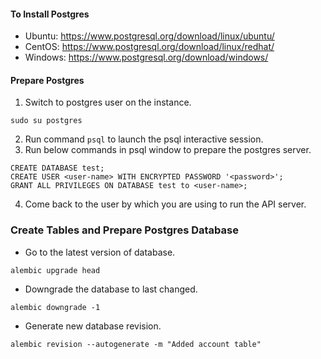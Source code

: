 
#### To Install Postgres
- Ubuntu: https://www.postgresql.org/download/linux/ubuntu/
- CentOS: https://www.postgresql.org/download/linux/redhat/
- Windows: https://www.postgresql.org/download/windows/

#### Prepare Postgres

1. Switch to postgres user on the instance.
```
sudo su postgres
```
2. Run command `psql` to launch the psql interactive session.
3. Run below commands in psql window to prepare the postgres server.
```
CREATE DATABASE test;
CREATE USER <user-name> WITH ENCRYPTED PASSWORD '<password>';
GRANT ALL PRIVILEGES ON DATABASE test to <user-name>;
```
4. Come back to the user by which you are using to run the API server.


### Create Tables and Prepare Postgres Database
* Go to the latest version of database.
```
alembic upgrade head
```
* Downgrade the database to last changed.
```
alembic downgrade -1
```
* Generate new database revision.
```
alembic revision --autogenerate -m "Added account table"
```

